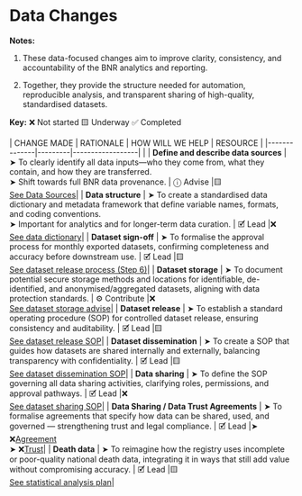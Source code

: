 # Data Changes

**Notes:**  

1. These data-focused changes aim to improve clarity, consistency, and accountability of the BNR analytics and reporting.  

2. Together, they provide the structure needed for automation, reproducible analysis, and transparent sharing of high-quality, standardised datasets.

**Key:**  ❌ Not started 🟨 Underway ✅ Completed

| CHANGE MADE | RATIONALE | HOW WILL WE HELP | RESOURCE |
|--------------|---------|------------------| |
| **Define and describe data sources** | ➤ To clearly identify all data inputs—who they come from, what they contain, and how they are transferred.<br>➤ Shift towards full BNR data provenance. | ⓘ Advise |🟨<br>[See Data Sources](../../02_Data/sources.md)|
| **Data structure** | ➤ To create a standardised data dictionary and metadata framework that define variable names, formats, and coding conventions.<br>➤ Important for analytics and for longer-term data curation. | 🗹 Lead |❌<br>[See data dictionary](../../02_Data/structure.md)|
| **Dataset sign-off** | ➤ To formalise the approval process for monthly exported datasets, confirming completeness and accuracy before downstream use. | 🗹 Lead |🟨<br>[See dataset release process (Step 6)](../../02_Data/dataset-release.md)|
| **Dataset storage** | ➤ To document potential secure storage methods and locations for identifiable, de-identified, and anonymised/aggregated datasets, aligning with data protection standards. | ⚙ Contribute |❌<br>[See dataset storage advise](../../02_Data/storage.md)|
| **Dataset release** | ➤ To establish a standard operating procedure (SOP) for controlled dataset release, ensuring consistency and auditability. | 🗹 Lead |🟨<br>[See dataset release SOP](../../02_Data/dataset-release.md)|
| **Dataset dissemination** | ➤ To create a SOP that guides how datasets are shared internally and externally, balancing transparency with confidentiality. | 🗹 Lead |🟨<br>[See dataset dissemination SOP](../../02_Data/dataset-dissemination.md)|
| **Data sharing** | ➤ To define the SOP governing all data sharing activities, clarifying roles, permissions, and approval pathways. | 🗹 Lead |❌<br>[See dataset sharing SOP](../../02_Data/sharing/index.md)|
| **Data Sharing / Data Trust Agreements** | ➤ To formalise agreements that specify how data can be shared, used, and governed — strengthening trust and legal compliance. | 🗹 Lead |➤ ❌[Agreement](../../02_Data/sharing/dsa.md)<br>➤ ❌[Trust](../../02_Data/sharing/dsa.md)|
| **Death data** | ➤ To reimagine how the registry uses incomplete or poor-quality national death data, integrating it in ways that still add value without compromising accuracy. | 🗹 Lead |🟨<br>[See statistical analysis plan](../../03_Reporting/sap.md)|

<br>
